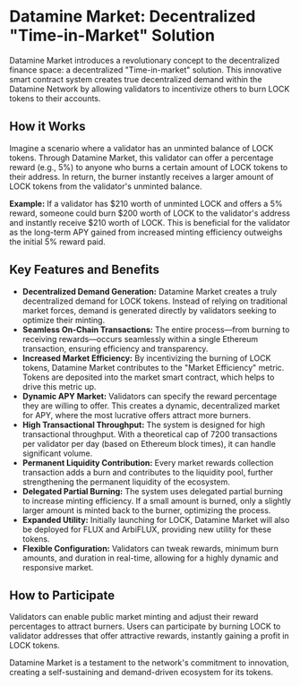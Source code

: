 # Datamine Market: Decentralized "Time-in-Market" Solution

Datamine Market introduces a revolutionary concept to the decentralized finance space: a decentralized "Time-in-market" solution. This innovative smart contract system creates true decentralized demand within the Datamine Network by allowing validators to incentivize others to burn LOCK tokens to their accounts.

## How it Works

Imagine a scenario where a validator has an unminted balance of LOCK tokens. Through Datamine Market, this validator can offer a percentage reward (e.g., 5%) to anyone who burns a certain amount of LOCK tokens to their address. In return, the burner instantly receives a larger amount of LOCK tokens from the validator's unminted balance.

**Example:**
If a validator has $210 worth of unminted LOCK and offers a 5% reward, someone could burn $200 worth of LOCK to the validator's address and instantly receive $210 worth of LOCK. This is beneficial for the validator as the long-term APY gained from increased minting efficiency outweighs the initial 5% reward paid.

## Key Features and Benefits

- **Decentralized Demand Generation:** Datamine Market creates a truly decentralized demand for LOCK tokens. Instead of relying on traditional market forces, demand is generated directly by validators seeking to optimize their minting.
- **Seamless On-Chain Transactions:** The entire process—from burning to receiving rewards—occurs seamlessly within a single Ethereum transaction, ensuring efficiency and transparency.
- **Increased Market Efficiency:** By incentivizing the burning of LOCK tokens, Datamine Market contributes to the "Market Efficiency" metric. Tokens are deposited into the market smart contract, which helps to drive this metric up.
- **Dynamic APY Market:** Validators can specify the reward percentage they are willing to offer. This creates a dynamic, decentralized market for APY, where the most lucrative offers attract more burners.
- **High Transactional Throughput:** The system is designed for high transactional throughput. With a theoretical cap of 7200 transactions per validator per day (based on Ethereum block times), it can handle significant volume.
- **Permanent Liquidity Contribution:** Every market rewards collection transaction adds a burn and contributes to the liquidity pool, further strengthening the permanent liquidity of the ecosystem.
- **Delegated Partial Burning:** The system uses delegated partial burning to increase minting efficiency. If a small amount is burned, only a slightly larger amount is minted back to the burner, optimizing the process.
- **Expanded Utility:** Initially launching for LOCK, Datamine Market will also be deployed for FLUX and ArbiFLUX, providing new utility for these tokens.
- **Flexible Configuration:** Validators can tweak rewards, minimum burn amounts, and duration in real-time, allowing for a highly dynamic and responsive market.

## How to Participate

Validators can enable public market minting and adjust their reward percentages to attract burners. Users can participate by burning LOCK to validator addresses that offer attractive rewards, instantly gaining a profit in LOCK tokens.

Datamine Market is a testament to the network's commitment to innovation, creating a self-sustaining and demand-driven ecosystem for its tokens.
